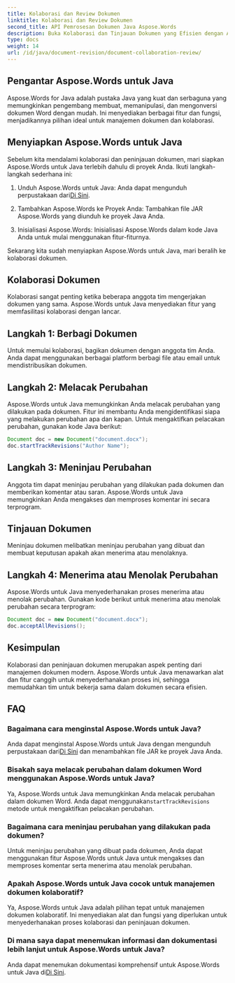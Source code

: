 ```yaml
---
title: Kolaborasi dan Review Dokumen
linktitle: Kolaborasi dan Review Dokumen
second_title: API Pemrosesan Dokumen Java Aspose.Words
description: Buka Kolaborasi dan Tinjauan Dokumen yang Efisien dengan Aspose.Words untuk Java. Pelajari Cara Melacak Perubahan, Berbagi Dokumen, dan Menyederhanakan Alur Kerja.
type: docs
weight: 14
url: /id/java/document-revision/document-collaboration-review/
---
```


## Pengantar Aspose.Words untuk Java

Aspose.Words for Java adalah pustaka Java yang kuat dan serbaguna yang memungkinkan pengembang membuat, memanipulasi, dan mengonversi dokumen Word dengan mudah. Ini menyediakan berbagai fitur dan fungsi, menjadikannya pilihan ideal untuk manajemen dokumen dan kolaborasi.

## Menyiapkan Aspose.Words untuk Java

Sebelum kita mendalami kolaborasi dan peninjauan dokumen, mari siapkan Aspose.Words untuk Java terlebih dahulu di proyek Anda. Ikuti langkah-langkah sederhana ini:

1.  Unduh Aspose.Words untuk Java: Anda dapat mengunduh perpustakaan dari[Di Sini](https://releases.aspose.com/words/java/).

2. Tambahkan Aspose.Words ke Proyek Anda: Tambahkan file JAR Aspose.Words yang diunduh ke proyek Java Anda.

3. Inisialisasi Aspose.Words: Inisialisasi Aspose.Words dalam kode Java Anda untuk mulai menggunakan fitur-fiturnya.

Sekarang kita sudah menyiapkan Aspose.Words untuk Java, mari beralih ke kolaborasi dokumen.

## Kolaborasi Dokumen

Kolaborasi sangat penting ketika beberapa anggota tim mengerjakan dokumen yang sama. Aspose.Words untuk Java menyediakan fitur yang memfasilitasi kolaborasi dengan lancar.

## Langkah 1: Berbagi Dokumen

Untuk memulai kolaborasi, bagikan dokumen dengan anggota tim Anda. Anda dapat menggunakan berbagai platform berbagi file atau email untuk mendistribusikan dokumen.

## Langkah 2: Melacak Perubahan

Aspose.Words untuk Java memungkinkan Anda melacak perubahan yang dilakukan pada dokumen. Fitur ini membantu Anda mengidentifikasi siapa yang melakukan perubahan apa dan kapan. Untuk mengaktifkan pelacakan perubahan, gunakan kode Java berikut:

```java
Document doc = new Document("document.docx");
doc.startTrackRevisions("Author Name");
```

## Langkah 3: Meninjau Perubahan

Anggota tim dapat meninjau perubahan yang dilakukan pada dokumen dan memberikan komentar atau saran. Aspose.Words untuk Java memungkinkan Anda mengakses dan memproses komentar ini secara terprogram.

## Tinjauan Dokumen

Meninjau dokumen melibatkan meninjau perubahan yang dibuat dan membuat keputusan apakah akan menerima atau menolaknya.

## Langkah 4: Menerima atau Menolak Perubahan

Aspose.Words untuk Java menyederhanakan proses menerima atau menolak perubahan. Gunakan kode berikut untuk menerima atau menolak perubahan secara terprogram:

```java
Document doc = new Document("document.docx");
doc.acceptAllRevisions();
```

## Kesimpulan

Kolaborasi dan peninjauan dokumen merupakan aspek penting dari manajemen dokumen modern. Aspose.Words untuk Java menawarkan alat dan fitur canggih untuk menyederhanakan proses ini, sehingga memudahkan tim untuk bekerja sama dalam dokumen secara efisien.

## FAQ

### Bagaimana cara menginstal Aspose.Words untuk Java?

 Anda dapat menginstal Aspose.Words untuk Java dengan mengunduh perpustakaan dari[Di Sini](https://releases.aspose.com/words/java/) dan menambahkan file JAR ke proyek Java Anda.

### Bisakah saya melacak perubahan dalam dokumen Word menggunakan Aspose.Words untuk Java?

Ya, Aspose.Words untuk Java memungkinkan Anda melacak perubahan dalam dokumen Word. Anda dapat menggunakan`startTrackRevisions` metode untuk mengaktifkan pelacakan perubahan.

### Bagaimana cara meninjau perubahan yang dilakukan pada dokumen?

Untuk meninjau perubahan yang dibuat pada dokumen, Anda dapat menggunakan fitur Aspose.Words untuk Java untuk mengakses dan memproses komentar serta menerima atau menolak perubahan.

### Apakah Aspose.Words untuk Java cocok untuk manajemen dokumen kolaboratif?

Ya, Aspose.Words untuk Java adalah pilihan tepat untuk manajemen dokumen kolaboratif. Ini menyediakan alat dan fungsi yang diperlukan untuk menyederhanakan proses kolaborasi dan peninjauan dokumen.

### Di mana saya dapat menemukan informasi dan dokumentasi lebih lanjut untuk Aspose.Words untuk Java?

Anda dapat menemukan dokumentasi komprehensif untuk Aspose.Words untuk Java di[Di Sini](https://reference.aspose.com/words/java/).